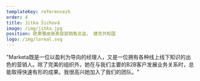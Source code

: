 ```yaml
---
templateKey: referencezh
order: 4
title: Jitka Šichová
image: /img/jitka.jpg
position: 欧莱雅皮肤美容部销售总监， 捷克共和国
logo: /img/loreal.svg
---
```

"Marketa既是一位以盈利为导向的经理人，又是一位拥有各种线上线下知识的出色的营销人。除了完美的组织外，她在与我们主要的B2B客户发展业务关系时，总能取得快速有形的成果。我很高兴她加入了我们的团队。"
